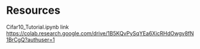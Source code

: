 # Resources


Cifar10_Tutorial.ipynb link 
https://colab.research.google.com/drive/1B5KQvPySqYEa6XicRHdOwgv8fN1BrCgQ?authuser=1


